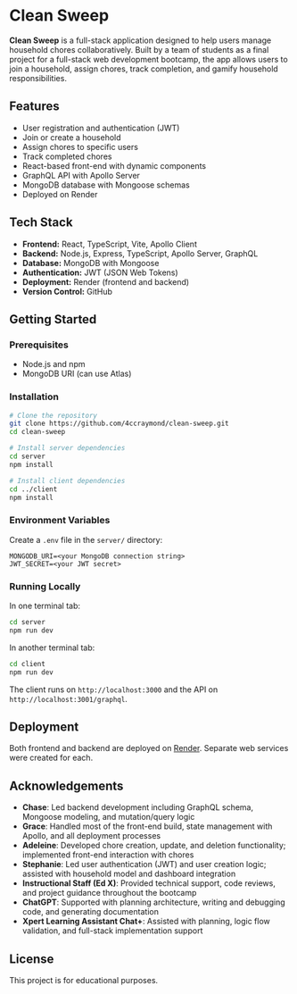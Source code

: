 # Clean Sweep

**Clean Sweep** is a full-stack application designed to help users manage household chores collaboratively. Built by a team of students as a final project for a full-stack web development bootcamp, the app allows users to join a household, assign chores, track completion, and gamify household responsibilities.

## Features

* User registration and authentication (JWT)
* Join or create a household
* Assign chores to specific users
* Track completed chores
* React-based front-end with dynamic components
* GraphQL API with Apollo Server
* MongoDB database with Mongoose schemas
* Deployed on Render

## Tech Stack

* **Frontend:** React, TypeScript, Vite, Apollo Client
* **Backend:** Node.js, Express, TypeScript, Apollo Server, GraphQL
* **Database:** MongoDB with Mongoose
* **Authentication:** JWT (JSON Web Tokens)
* **Deployment:** Render (frontend and backend)
* **Version Control:** GitHub

## Getting Started

### Prerequisites

* Node.js and npm
* MongoDB URI (can use Atlas)

### Installation

```bash
# Clone the repository
git clone https://github.com/4ccraymond/clean-sweep.git
cd clean-sweep

# Install server dependencies
cd server
npm install

# Install client dependencies
cd ../client
npm install
```

### Environment Variables

Create a `.env` file in the `server/` directory:

```
MONGODB_URI=<your MongoDB connection string>
JWT_SECRET=<your JWT secret>
```

### Running Locally

In one terminal tab:

```bash
cd server
npm run dev
```

In another terminal tab:

```bash
cd client
npm run dev
```

The client runs on `http://localhost:3000` and the API on `http://localhost:3001/graphql`.

## Deployment

Both frontend and backend are deployed on [Render](https://render.com). Separate web services were created for each.

## Acknowledgements

* **Chase**: Led backend development including GraphQL schema, Mongoose modeling, and mutation/query logic
* **Grace**: Handled most of the front-end build, state management with Apollo, and all deployment processes
* **Adeleine**: Developed chore creation, update, and deletion functionality; implemented front-end interaction with chores
* **Stephanie**: Led user authentication (JWT) and user creation logic; assisted with household model and dashboard integration
* **Instructional Staff (Ed X)**: Provided technical support, code reviews, and project guidance throughout the bootcamp
* **ChatGPT**: Supported with planning architecture, writing and debugging code, and generating documentation
* **Xpert Learning Assistant Chat+**: Assisted with planning, logic flow validation, and full-stack implementation support

## License

This project is for educational purposes.

